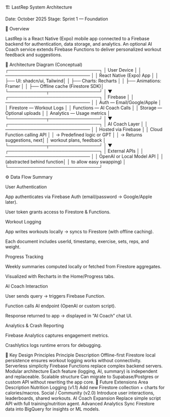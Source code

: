 🏗️ LastRep System Architecture

Date: October 2025
Stage: Sprint 1 — Foundation

🧭 Overview

LastRep is a React Native (Expo) mobile app connected to a Firebase backend for authentication, data storage, and analytics.
An optional AI Coach service extends Firebase Functions to deliver personalized workout feedback and suggestions.

🧩 Architecture Diagram (Conceptual)
┌─────────────────────────────┐
│         User Device         │
│ ─────────────────────────── │
│  React Native (Expo) App    │
│  ├── UI: shadcn/ui, Tailwind│
│  ├── Charts: Recharts       │
│  ├── Animations: Framer     │
│  ├── Offline cache (Firestore SDK)│
└────────────┬────────────────┘
             │
             ▼
┌─────────────────────────────┐
│         Firebase            │
│ ─────────────────────────── │
│  Auth — Email/Google/Apple  │
│  Firestore — Workout Logs   │
│  Functions — AI Coach Calls │
│  Storage — Optional uploads │
│  Analytics — Usage metrics  │
└────────────┬────────────────┘
             │
             ▼
┌─────────────────────────────┐
│       AI Coach Layer        │
│ ─────────────────────────── │
│  Hosted via Firebase        │
│  Cloud Function calling API │
│  → Predefined logic or GPT  │
│  → Returns suggestions, next│
│     workout plans, feedback │
└────────────┬────────────────┘
             │
             ▼
┌─────────────────────────────┐
│       External APIs         │
│ ─────────────────────────── │
│  OpenAI or Local Model API  │
│  (abstracted behind function│
│   to allow easy swapping)   │
└─────────────────────────────┘

⚙️ Data Flow Summary

User Authentication

App authenticates via Firebase Auth (email/password → Google/Apple later).

User token grants access to Firestore & Functions.

Workout Logging

App writes workouts locally → syncs to Firestore (with offline caching).

Each document includes userId, timestamp, exercise, sets, reps, and weight.

Progress Tracking

Weekly summaries computed locally or fetched from Firestore aggregates.

Visualized with Recharts in the Home/Progress tabs.

AI Coach Interaction

User sends query → triggers Firebase Function.

Function calls AI endpoint (OpenAI or custom script).

Response returned to app → displayed in “AI Coach” chat UI.

Analytics & Crash Reporting

Firebase Analytics captures engagement metrics.

Crashlytics logs runtime errors for debugging.

🧠 Key Design Principles
Principle	Description
Offline-first	Firestore local persistence ensures workout logging works without connectivity.
Serverless simplicity	Firebase Functions replace complex backend servers.
Modular architecture	Each feature (logging, AI, summary) is independent and replaceable.
Scalable structure	Can migrate to Supabase/Postgres or custom API without rewriting the app core.
🚀 Future Extensions
Area	Description
Nutrition Logging (v1.1)	Add new Firestore collection + charts for calories/macros.
Social / Community (v2.0)	Introduce user interactions, leaderboards, shared workouts.
AI Coach Expansion	Replace simple script API with full training/nutrition agent.
Advanced Analytics	Sync Firestore data into BigQuery for insights or ML models.